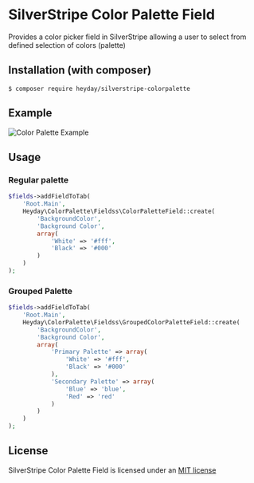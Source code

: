# SilverStripe Color Palette Field

Provides a color picker field in SilverStripe allowing a user to select from defined selection of colors (palette)

## Installation (with composer)

	$ composer require heyday/silverstripe-colorpalette

## Example

![Color Palette Example](resources/example.png?raw=true)

## Usage

### Regular palette

```php
$fields->addFieldToTab(
	'Root.Main',
	Heyday\ColorPalette\Fieldss\ColorPaletteField::create(
		'BackgroundColor',
		'Background Color',
		array(
			'White' => '#fff',
			'Black' => '#000'
		)
	)
);
```

### Grouped Palette

```php
$fields->addFieldToTab(
	'Root.Main',
	Heyday\ColorPalette\Fieldss\GroupedColorPaletteField::create(
		'BackgroundColor',
		'Background Color',
		array(
			'Primary Palette' => array(
				'White' => '#fff',
				'Black' => '#000'
			),
			'Secondary Palette' => array(
				'Blue' => 'blue',
				'Red' => 'red'
			)
		)
	)
);
```

## License

SilverStripe Color Palette Field is licensed under an [MIT license](http://heyday.mit-license.org/)
